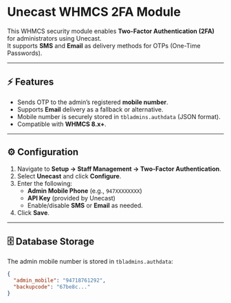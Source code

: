 # Unecast WHMCS 2FA Module

This WHMCS security module enables **Two-Factor Authentication (2FA)** for administrators using Unecast.  
It supports **SMS** and **Email** as delivery methods for OTPs (One-Time Passwords).

---

## ⚡ Features
- Sends OTP to the admin’s registered **mobile number**.
- Supports **Email** delivery as a fallback or alternative.
- Mobile number is securely stored in `tbladmins.authdata` (JSON format).
- Compatible with **WHMCS 8.x+**.

---

## ⚙️ Configuration
1. Navigate to **Setup → Staff Management → Two-Factor Authentication**.
2. Select **Unecast** and click **Configure**.
3. Enter the following:
   - **Admin Mobile Phone** (e.g., `947XXXXXXXX`)
   - **API Key** (provided by Unecast)
   - Enable/disable **SMS** or **Email** as needed.
4. Click **Save**.

---

## 🗄️ Database Storage
The admin mobile number is stored in `tbladmins.authdata`:

```json
{
  "admin_mobile": "94718761292",
  "backupcode": "67be8c..."
}
